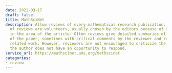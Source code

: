 ```yaml
---
date: 2022-03-17
draft: false
title: MathSciNet
description: Allow reviews of every mathematical research publication. The authors
  of reviews are volunteers, usually chosen by the editors because of some expertise
  in the area of the article. Often reviews give detailed summaries of the contents
  of the paper, sometimes with critical comments by the reviewer and references to
  related work. However, reviewers are not encouraged to criticize the paper, because
  the author does not have an opportunity to respond.
service_url: https://mathscinet.ams.org/mathscinet
categories:
- review
---
```



